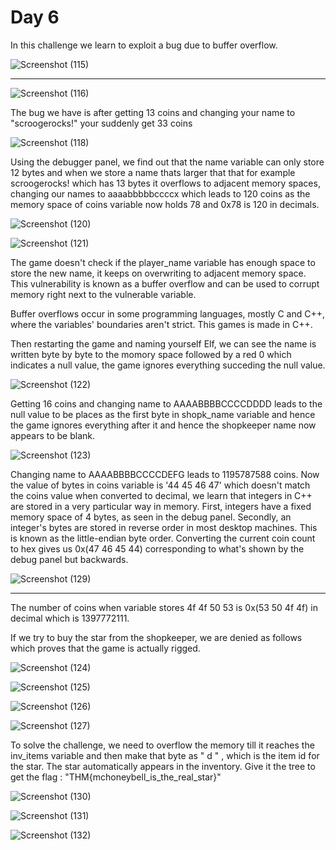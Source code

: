 # Day 6
In this challenge we learn to exploit a bug due to buffer overflow.

![Screenshot (115)](https://github.com/nAYANko/TryHackMe-AoC/assets/147973815/0f723ddb-4f28-49bb-af20-9766941a4443)

******************
![Screenshot (116)](https://github.com/nAYANko/TryHackMe-AoC/assets/147973815/e735c6fb-409a-407a-9598-d4bf940182c9)

The bug we have is after getting 13 coins and changing your name to "scroogerocks!" your suddenly get 33 coins

![Screenshot (118)](https://github.com/nAYANko/TryHackMe-AoC/assets/147973815/0ddb9fcd-62fb-49ed-9167-da5ce1d1ab0d)

Using the debugger panel, we find out that the name variable can only store 12 bytes and when we store a name thats larger that that for example scroogerocks! which has 13 bytes it overflows to adjacent memory spaces, changing our names to aaaabbbbbccccx which leads to 120 coins as the memory space of coins variable now holds 78 and 0x78 is 120 in decimals. 

![Screenshot (120)](https://github.com/nAYANko/TryHackMe-AoC/assets/147973815/fb0f1e91-e24e-429a-aca2-c9415f2f3e28)

![Screenshot (121)](https://github.com/nAYANko/TryHackMe-AoC/assets/147973815/8e18bed3-9cbc-4a43-9269-e9a892b6c835)

The game doesn't check if the player_name variable has enough space to store the new name, it keeps on overwriting to adjacent memory space. This vulnerability is known as a buffer overflow and can be used to corrupt memory right next to the vulnerable variable.

Buffer overflows occur in some programming languages, mostly C and C++, where the variables' boundaries aren't strict. This games is made in C++.

Then restarting the game and naming yourself Elf, we can see the name is written byte by byte to the momory space followed by a red 0 which indicates a null value, the game ignores everything succeding the null value.

![Screenshot (122)](https://github.com/nAYANko/TryHackMe-AoC/assets/147973815/fedd8fba-452b-42e1-be46-c8a4509e3acb)

Getting 16 coins and changing name to AAAABBBBCCCCDDDD leads to the null value to be places as the first byte in shopk_name variable and hence the game ignores everything after it and hence the shopkeeper name now appears to be blank.

![Screenshot (123)](https://github.com/nAYANko/TryHackMe-AoC/assets/147973815/ac856422-6716-45de-8117-00bc4573eca6)

Changing name to AAAABBBBCCCCDEFG leads to 1195787588 coins. Now the value of bytes in coins variable is '44 45 46 47' which doesn't match the coins value when converted to decimal, we learn that integers in C++ are stored in a very particular way in memory. First, integers have a fixed memory space of 4 bytes, as seen in the debug panel. Secondly, an integer's bytes are stored in reverse order in most desktop machines. This is known as the little-endian byte order. Converting the current coin count to hex gives us 0x(47 46 45 44) corresponding to what's shown by the debug panel but backwards.

![Screenshot (129)](https://github.com/nAYANko/TryHackMe-AoC/assets/147973815/0d9eadf7-1d87-4696-b651-e55905fcb4f1)
********************

The number of coins when variable stores 4f 4f 50 53 is 0x(53 50 4f 4f) in decimal which is 1397772111.

If we try to buy the star from the shopkeeper, we are denied as follows which proves that the game is actually rigged.

![Screenshot (124)](https://github.com/nAYANko/TryHackMe-AoC/assets/147973815/b01e6f59-58f6-41e6-92a6-e671bd6d3ed1)

![Screenshot (125)](https://github.com/nAYANko/TryHackMe-AoC/assets/147973815/f941dd6f-8aed-43da-9ff7-5969c1c7889a)

![Screenshot (126)](https://github.com/nAYANko/TryHackMe-AoC/assets/147973815/ae211a02-18c5-4bf0-91ac-592226fc794e)

![Screenshot (127)](https://github.com/nAYANko/TryHackMe-AoC/assets/147973815/055fc87a-ef4e-445f-a409-a99241b17048)

To solve the challenge, we need to overflow the memory till it reaches the inv_items variable and then make that byte as " d " , which is the item id for the star.
The star automatically appears in the inventory. Give it the tree to get the flag : "THM{mchoneybell_is_the_real_star}"

![Screenshot (130)](https://github.com/nAYANko/TryHackMe-AoC/assets/147973815/8ff72561-2148-44f6-8683-7e21dd72fb50)

![Screenshot (131)](https://github.com/nAYANko/TryHackMe-AoC/assets/147973815/41736151-ec24-4ce2-9335-5214fed18016)

![Screenshot (132)](https://github.com/nAYANko/TryHackMe-AoC/assets/147973815/99253ebc-7c38-49be-b28b-f6aa937a60e1)



